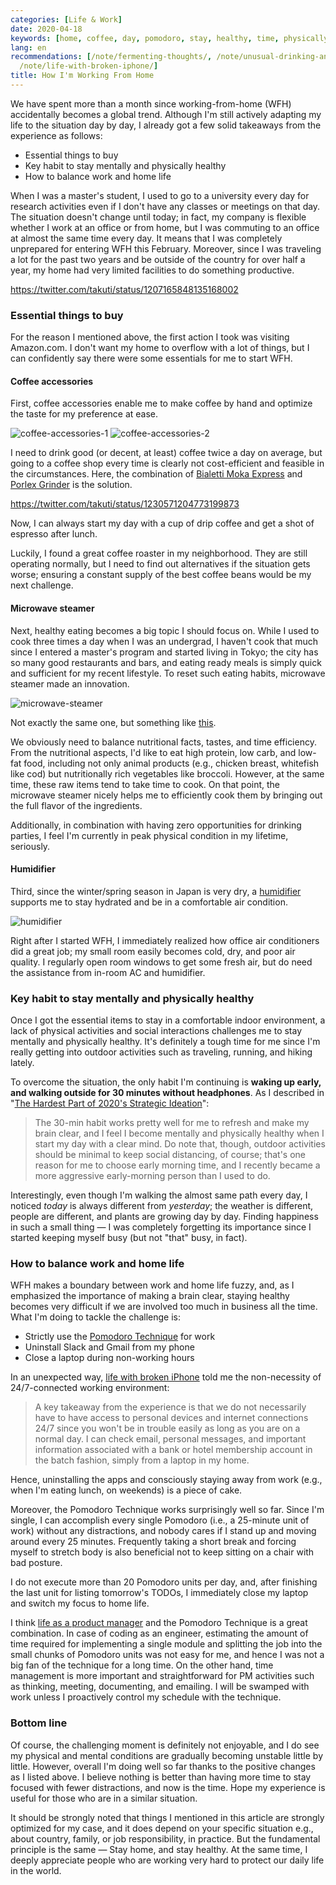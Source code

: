 ```yaml
---
categories: [Life & Work]
date: 2020-04-18
keywords: [home, coffee, day, pomodoro, stay, healthy, time, physically, life, mentally]
lang: en
recommendations: [/note/fermenting-thoughts/, /note/unusual-drinking-and-eating-habits/,
  /note/life-with-broken-iphone/]
title: How I'm Working From Home
---
```


We have spent more than a month since working-from-home (WFH) accidentally becomes a global trend. Although I'm still actively adapting my life to the situation day by day, I already got a few solid takeaways from the experience as follows:

- Essential things to buy
- Key habit to stay mentally and physically healthy
- How to balance work and home life

When I was a master's student, I used to go to a university every day for research activities even if I don't have any classes or meetings on that day. The situation doesn't change until today; in fact, my company is flexible whether I work at an office or from home, but I was commuting to an office at almost the same time every day. It means that I was completely unprepared for entering WFH this February. Moreover, since I was traveling a lot for the past two years and be outside of the country for over half a year, my home had very limited facilities to do something productive.

https://twitter.com/takuti/status/1207165848135168002

### Essential things to buy

For the reason I mentioned above, the first action I took was visiting Amazon.com. I don't want my home to overflow with a lot of things, but I can confidently say there were some essentials for me to start WFH.

#### Coffee accessories

First, coffee accessories enable me to make coffee by hand and optimize the taste for my preference at ease.

![coffee-accessories-1](/images/working-from-home-202004/coffee-accessories-1.jpg) ![coffee-accessories-2](/images/working-from-home-202004/coffee-accessories-2.jpg)

I need to drink good (or decent, at least) coffee twice a day on average, but going to a coffee shop every time is clearly not cost-efficient and feasible in the circumstances. Here, the combination of [Bialetti Moka Express](https://www.amazon.com/Bialetti-06800-stove-coffee-Aluminum/dp/B0000CF3Q6) and [Porlex Grinder](https://www.amazon.com/Porlex-Mini-Stainless-Coffee-Grinder/dp/B0044ZA066) is the solution.

https://twitter.com/takuti/status/1230571204773199873

Now, I can always start my day with a cup of drip coffee and get a shot of espresso after lunch.

Luckily, I found a great coffee roaster in my neighborhood. They are still operating normally, but I need to find out alternatives if the situation gets worse; ensuring a constant supply of the best coffee beans would be my next challenge.

#### Microwave steamer

Next, healthy eating becomes a big topic I should focus on. While I used to cook three times a day when I was an undergrad, I haven't cook that much since I entered a master's program and started living in Tokyo; the city has so many good restaurants and bars, and eating ready meals is simply quick and sufficient for my recent lifestyle. To reset such eating habits, microwave steamer made an innovation. 

![microwave-steamer](/images/working-from-home-202004/microwave-steamer.jpg)

Not exactly the same one, but something like [this](https://www.amazon.com/dp/B07M5D76FV/ref=psdc_289831_t2_B005D6XZ4O).

We obviously need to balance nutritional facts, tastes, and time efficiency. From the nutritional aspects, I'd like to eat high protein, low carb, and low-fat food, including not only animal products (e.g., chicken breast, whitefish like cod) but nutritionally rich vegetables like broccoli. However, at the same time, these raw items tend to take time to cook. On that point, the microwave steamer nicely helps me to efficiently cook them by bringing out the full flavor of the ingredients.

Additionally, in combination with having zero opportunities for drinking parties, I feel I'm currently in peak physical condition in my lifetime, seriously.

#### Humidifier

Third, since the winter/spring season in Japan is very dry, a [humidifier](https://www.amazon.com/ZOJIRUSHI-Humidifier-EE-RM35-WA-Domestic-products/dp/B074DWJLY7/) supports me to stay hydrated and be in a comfortable air condition. 

![humidifier](/images/working-from-home-202004/humidifier.jpg)

Right after I started WFH, I immediately realized how office air conditioners did a great job; my small room easily becomes cold, dry, and poor air quality. I regularly open room windows to get some fresh air, but do need the assistance from in-room AC and humidifier. 

### Key habit to stay mentally and physically healthy

Once I got the essential items to stay in a comfortable indoor environment, a lack of physical activities and social interactions challenges me to stay mentally and physically healthy. It's definitely a tough time for me since I'm really getting into outdoor activities such as traveling, running, and hiking lately. 

To overcome the situation, the only habit I'm continuing is **waking up early, and walking outside for 30 minutes without headphones**. As I described in "[The Hardest Part of 2020's Strategic Ideation](/note/fermenting-thoughts)":

> The 30-min habit works pretty well for me to refresh and make my brain clear, and I feel I become mentally and physically healthy when I start my day with a clear mind. Do note that, though, outdoor activities should be minimal to keep social distancing, of course; that's one reason for me to choose early morning time, and I recently became a more aggressive early-morning person than I used to do.

Interestingly, even though I'm walking the almost same path every day, I noticed *today* is always different from *yesterday*; the weather is different, people are different, and plants are growing day by day. Finding happiness in such a small thing &mdash; I was completely forgetting its importance since I started keeping myself busy (but not "that" busy, in fact).

### How to balance work and home life

WFH makes a boundary between work and home life fuzzy, and, as I emphasized the importance of making a brain clear, staying healthy becomes very difficult if we are involved too much in business all the time. What I'm doing to tackle the challenge is:

- Strictly use the [Pomodoro Technique](https://en.wikipedia.org/wiki/Pomodoro_Technique) for work
- Uninstall Slack and Gmail from my phone
- Close a laptop during non-working hours

In an unexpected way, [life with broken iPhone](/note/life-with-broken-iphone/) told me the non-necessity of 24/7-connected working environment:

> A key takeaway from the experience is that we do not necessarily have to have access to personal devices and internet connections 24/7 since you won't be in trouble easily as long as you are on a normal day. I can check email, personal messages, and important information associated with a bank or hotel membership account in the batch fashion, simply from a laptop in my home.

Hence, uninstalling the apps and consciously staying away from work (e.g., when I'm eating lunch, on weekends) is a piece of cake.

Moreover, the Pomodoro Technique works surprisingly well so far. Since I'm single, I can accomplish every single Pomodoro (i.e., a 25-minute unit of work) without any distractions, and nobody cares if I stand up and moving around every 25 minutes. Frequently taking a short break and forcing myself to stretch body is also beneficial not to keep sitting on a chair with bad posture. 

I do not execute more than 20 Pomodoro units per day, and, after finishing the last unit for listing tomorrow's TODOs, I immediately close my laptop and switch my focus to home life.

I think [life as a product manager](/note/becoming-a-product-manager/) and the Pomodoro Technique is a great combination. In case of coding as an engineer, estimating the amount of time required for implementing a single module and splitting the job into the small chunks of Pomodoro units was not easy for me, and hence I was not a big fan of the technique for a long time. On the other hand, time management is more important and straightforward for PM activities such as thinking, meeting, documenting, and emailing. I will be swamped with work unless I proactively control my schedule with the technique.

### Bottom line

Of course, the challenging moment is definitely not enjoyable, and I do see my physical and mental conditions are gradually becoming unstable little by little. However, overall I'm doing well so far thanks to the positive changes as I listed above. I believe nothing is better than having more time to stay focused with fewer distractions, and now is the time. Hope my experience is useful for those who are in a similar situation.

It should be strongly noted that things I mentioned in this article are strongly optimized for my case, and it does depend on your specific situation e.g., about country, family, or job responsibility, in practice. But the fundamental principle is the same &mdash; Stay home, and stay healthy. At the same time, I deeply appreciate people who are working very hard to protect our daily life in the world.